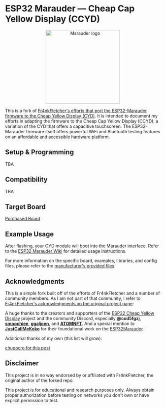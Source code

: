 # ESP32 Marauder — Cheap Cap Yellow Display (CCYD)

<p align="center">
  <img alt="Marauder logo" src="https://github.com/csanting/ESP32-Marauder-Cheap-Cap-Yellow-Display/blob/master/img/logo01.png" width="240">
</p>

This is a fork of [Fr4nkFletcher's efforts that port the ESP32-Marauder firmware to the Cheap Yellow Display (CYD)](https://github.com/Fr4nkFletcher/ESP32-Marauder-Cheap-Yellow-Display). It is intended to document my efforts in adapting the firmware to the Cheap Cap Yellow Display (CCYD), a variation of the CYD that offers a capacitive touchscreen. The ESP32-Marauder firmware itself offers powerful WiFi and Bluetooth testing features on an affordable and accessible hardware platform.

## Setup & Programming

TBA

## Compatibility

TBA

## Target Board

[Purchased Board](https://www.amazon.ca/dp/B0D5H84RDB?ref=ppx_yo2ov_dt_b_fed_asin_title)

## Example Usage

After flashing, your CYD module will boot into the Marauder interface. Refer to the [ESP32 Marauder Wiki](https://github.com/justcallmekoko/ESP32Marauder/wiki) for detailed usage instructions.

For more information on the specific board, examples, libraries, and config files, please refer to the [manufacturer's provided files](http://pan.jczn1688.com/).

## Acknowledgments

This is a simple fork built off of the efforts of Fr4nkFletcher and a number of community members. As I am not part of that community, I refer to [Fr4nkFletcher's acknowledgments on the original project page](https://github.com/Fr4nkFletcher/ESP32-Marauder-Cheap-Yellow-Display?tab=readme-ov-file#acknowledgments):

A huge thanks to the creators and supporters of the [ESP32 Cheap Yellow Display](https://github.com/witnessmenow/ESP32-Cheap-Yellow-Display) project and the community Discord, especially **@cod5fgzj**, [**smoochiee**](https://github.com/smoochiee), [**ggaljoen**](https://github.com/ggaljoen), and [**ATOMNFT**](https://github.com/ATOMNFT). And a special mention to [**JustCallMeKoko**](https://github.com/justcallmekoko) for their foundational work on the [ESP32Marauder](https://github.com/justcallmekoko/ESP32Marauder).

Additional thanks of my own (this list will grow):

[chupocro for this post](https://github.com/witnessmenow/ESP32-Cheap-Yellow-Display/discussions/200#discussioncomment-10078820)

## Disclaimer

This project is in no way endorsed by or affiliated with Fr4nkFletcher, the original author of the forked repo.

This project is for educational and research purposes only. Always obtain proper authorization before testing on networks you don't own or have explicit permission to test.
